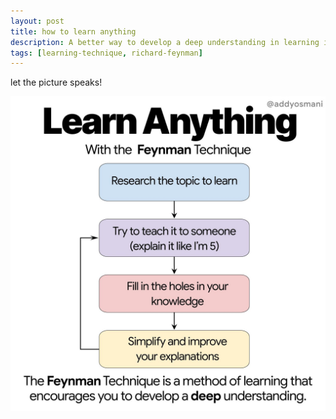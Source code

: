 ```yaml
---
layout: post
title: how to learn anything
description: A better way to develop a deep understanding in learning is to use the "Feynman Technique".
tags: [learning-technique, richard-feynman]
---
```


let the picture speaks!

![Feynman Technique on Learning Anything](assets/post-images/feynman-technique.png)